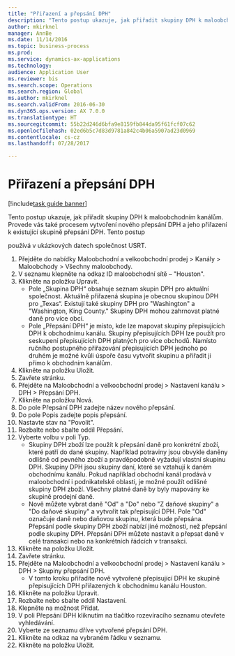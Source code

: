 ```yaml
--- 
title: "Přiřazení a přepsání DPH"
description: "Tento postup ukazuje, jak přiřadit skupiny DPH k maloobchodním kanálům."
author: mkirknel
manager: AnnBe
ms.date: 11/14/2016
ms.topic: business-process
ms.prod: 
ms.service: dynamics-ax-applications
ms.technology: 
audience: Application User
ms.reviewer: bis
ms.search.scope: Operations
ms.search.region: Global
ms.author: mkirknel
ms.search.validFrom: 2016-06-30
ms.dyn365.ops.version: AX 7.0.0
ms.translationtype: HT
ms.sourcegitcommit: 55b22d246d6bfa9e8159fb844da95f61fcf07c62
ms.openlocfilehash: 02ed6b5c7d83d9781a842c4b06a5907ad23d0969
ms.contentlocale: cs-cz
ms.lasthandoff: 07/28/2017

---
```

# <a name="sales-tax-assignment-and-overrides"></a>Přiřazení a přepsání DPH

[!include[task guide banner](../../includes/task-guide-banner.md)]

Tento postup ukazuje, jak přiřadit skupiny DPH k maloobchodním kanálům. Provede vás také procesem vytvoření nového přepsání DPH a jeho přiřazení k existující skupině přepsání DPH. Tento postup

používá v ukázkových datech společnost USRT.

1. Přejděte do nabídky Maloobchodní a velkoobchodní prodej > Kanály > Maloobchody > Všechny maloobchody.
2. V seznamu klepněte na odkaz ID maloobchodní sítě – "Houston".
3. Klikněte na položku Upravit.
    * Pole „Skupina DPH“ obsahuje seznam skupin DPH pro aktuální společnost. Aktuálně přiřazená skupina je obecnou skupinou DPH pro „Texas“. Existují také skupiny DPH pro "Washington" a "Washington, King County." Skupiny DPH mohou zahrnovat platné daně pro více obcí.  
    * Pole „Přepsání DPH“ je místo, kde lze mapovat skupiny přepisujících DPH k obchodnímu kanálu. Skupiny přepisujících DPH lze použít pro seskupení přepisujících DPH platných pro více obchodů. Namísto ručního postupného přiřazování přepisujících DPH jednoho po druhém je možné kvůli úspoře času vytvořit skupinu a přiřadit ji přímo k obchodním kanálům.  
4. Klikněte na položku Uložit.
5. Zavřete stránku.
6. Přejděte na Maloobchodní a velkoobchodní prodej > Nastavení kanálu > DPH > Přepsání DPH.
7. Klikněte na položku Nová.
8. Do pole Přepsání DPH zadejte název nového přepsání.
9. Do pole Popis zadejte popis přepsání.
10. Nastavte stav na "Povolit".
11. Rozbalte nebo sbalte oddíl Přepsání.
12. Vyberte volbu v poli Typ.
    * Skupiny DPH zboží lze použít k přepsání daně pro konkrétní zboží, které patří do dané skupiny. Například potraviny jsou obvykle daněny odlišně od pevného zboží a pravděpodobně vyžadují vlastní skupinu DPH.     Skupiny DPH jsou skupiny daní, které se vztahují k daném obchodnímu kanálu. Pokud například obchodní kanál prodává v maloobchodní i podnikatelské oblasti, je možné použít odlišné skupiny DPH zboží. Všechny platné daně by byly mapovány ke skupině prodejní daně.  
    * Nově můžete vybrat daně "Od" a "Do" nebo "Z daňové skupiny" a "Do daňové skupiny" a vytvořit tak přepisující DPH.    Pole "Od" označuje daně nebo daňovou skupinu, která bude přepsána. Přepsání podle skupiny DPH zboží nabízí jiné možnosti, než přepsání podle skupiny DPH.    Přepsání DPH můžete nastavit a přepsat daně v celé transakci nebo na konkrétních řádcích v transakci.  
13. Klikněte na položku Uložit.
14. Zavřete stránku.
15. Přejděte na Maloobchodní a velkoobchodní prodej > Nastavení kanálu > DPH > Skupiny přepsání DPH.
    * V tomto kroku přiřadíte nově vytvořené přepisující DPH ke skupině přepisujících DPH přiřazených k obchodnímu kanálu Houston.  
16. Klikněte na položku Upravit.
17. Rozbalte nebo sbalte oddíl Nastavení.
18. Klepněte na možnost Přidat.
19. V poli Přepsání DPH kliknutím na tlačítko rozevíracího seznamu otevřete vyhledávání.
20. Vyberte ze seznamu dříve vytvořené přepsání DPH.
21. Klikněte na odkaz na vybraném řádku v seznamu.
22. Klikněte na položku Uložit.


